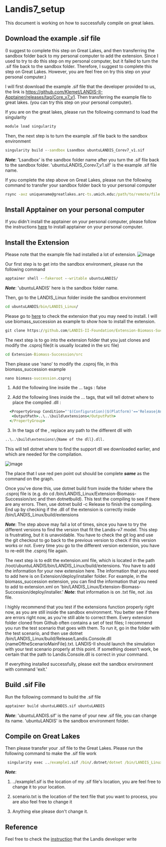 # Landis7_setup
This document is working on how to successfully compile on great lakes.

## Download the example .sif file
(I suggest to complete this step on Great Lakes, and then transferring the sandbox folder back to my personal computer to add the extension. Since I used to try to do this step on
my personal computer, but it failed to turn the .sif file back to the sandbox folder. Therefore, I suggest to complete this step on Great Lakes. However, you are feel free on try this step on your
personal computer.)

I will first download the example .sif file that the developer provided to us, the link is https://github.com/Klemet/LANDIS-II-Apptainer/releases/tag/Core_v7_v1. Then transferring the example file to great lakes. (you can try this step on your personal computer).

If you are on the great lakes, please run the following command to load the singularity
```cmd
module load singularity
```

Then, the next step is to turn the example .sif file back to the sandbox environment
```cmd
singularity build --sandbox Lsandbox ubuntuLANDIS_Corev7_v1.sif
```
***Note***: 'Lsandbox' is the sandbox folder name after you turn the .sif file back to the sandbox folder. 'ubuntuLANDIS_Corev7_v1.sif' is the example .sif file name.

If you complete the step above on Great Lakes, please run the following command to transfer your sandbox folder back to your personal computer
```cmd
rsync -avz uniquename@greatlakes.arc-ts.umich.edu:/path/to/remote/file /path/to/local/destination
```


## Install Apptainer on your personal computer
If you didn't install the apptainer on your personal computer, please follow the instructions [here](https://apptainer.org/docs/user/latest/quick_start.html#installation) to install apptainer on your personal computer.

## Install the Extension
Please note that the example file had installed a lot of extension.
![image](https://github.com/user-attachments/assets/89ffa4e7-616d-431d-af6c-2b4ddf2d8608)

Our first step is to get into the sandbox environment, please run the following command
```cmd
apptainer shell --fakeroot --writable ubuntuLANDIS/
```

***Note***: 'ubuntuLANDIS' here is the sandbox folder name.

Then, go to the LANDIS_Linux folder inside the sandbox environment
```cmd
cd ubuntuLANDIS/bin/LANDIS_Linux/
```
Please go to [here](https://www.landis-ii.org/extensions) to check the extension that you may need to install. I will use biomass_succession as example to show how to install the extension.
```cmd
git clone https://github.com/LANDIS-II-Foundation/Extension-Biomass-Succession
```
The next step is to go into the extension folder that you just clones and modify the .csproj file(it is usually located in the src file)

```cmd
cd Extension-Biomass-Succession/src
```
Then please use 'nano' to modify the .csproj file, in this biomass_succession example
```cmd
nano biomass-succession.csproj
```
1. Add the following line inside the <PropertyGroup> ... </PropertyGroup> tags : <AppendTargetFrameworkToOutputPath>false</AppendTargetFrameworkToOutputPath>

2. Add the following lines inside the <Project> ... </Projects> tags, that will tell dotnet where to place the compiled .dll :
```cmd
  <PropertyGroup Condition="'$(Configuration)|$(Platform)'=='Release|AnyCPU'">
   <OutputPath>..\..\build\extensions</OutputPath>
  </PropertyGroup>
```
3. In the <HintPath> tags of the <ItemGroup>, replace any path to the different dll with
```cmd
..\..\build\extensions\{Name of the dll}.dll.
```
This will tell dotnet where to find the support dll we downloaded earlier, and which are needed for the compilation.

![image](https://github.com/user-attachments/assets/a41cbf85-399a-44e3-8b4f-15a6005be664)

The place that I use red pen point out should be complete ***same*** as the command on the graph.

Once you've done this, use dotnet build from inside the folder where the .csproj file is (e.g. do cd /bin/LANDIS_Linux/Extension-Biomass-Succession/src and then dotnetbuild). This test the compiling to see if there are any errors. Then, use dotnet build -c Release to finish the compiling. End up by checking if the .dll of the extension is correctly inside /bin/LANDIS_Linux/build/extensions

***Note***: The step above may fail a lot of times, since you have to try the different versions to find the version that fit the Landis-v7 model. This step is frustrating, but it is unavoidable. You have to check the git log and use the git checkout to go back to the previous version to check if this version works or not. Every time you go to the different version extension, you have to re-edit the .csproj file again.

The next step is to edit the extension.xml file, which is located in the path /root/ubuntuLANDIS/bin/LANDIS_Linux/build/extensions. You have to add the information for your new extension here. The information that you need to add here is on Extension/deploy/installer folder. For example, in the biomass_succession extension, you can find the information that you need to add to extension.xml on 'bin/LANDIS_Linux/Extension-Biomass-Succession/deploy/installer.' ***Note***: that information is on .txt file, not .iss file.


I highly recommend that you test if the extensions function properly right now, as you are still inside the sandbox environment. You better see if there are errors right now, as you're still able to correct them. Every extension folder cloned from Github often contains a set of test files; I recommend you run the test scenario that goes with them. To run it, go in the folder with the test scenario, and then use dotnet /bin/LANDIS_Linux/build/Release/Landis.Console.dll {nameOftheScenarioMainFile}.txt. LANDIS-II should launch the simulation with your test scenario properly at this point. If something doesn't work, be certain that the path to Landis.Console.dll is correct in your command.

If everything installed successfully, please exit the sandbox environment with command 'exit.'


## Build .sif File
Run the following command to build the .sif file
```cmd
apptainer build ubuntuLANDIS.sif ubuntuLANDIS
```
***Note***: 'ubuntuLANDIS.sif' is the name of your new .sif file, you can change its name. 'ubuntuLANDIS' is the sandbox environment folder.

## Compile on Great Lakes
Then please transfer your .sif file to the Great Lakes. Please run the following command to make the .sif file work

```cmd
 singularity exec ../example1.sif /bin/.dotnet/dotnet /bin/LANDIS_Linux/build/Release/Landis.Console.dll scenario.txt
```

***Note***:

1. ../example1.sif is the location of my .sif file's location, you are feel free to change it to your location.

2. scenario.txt is the location of the text file that you want to process, you are also feel free to change it

3. Anything else please don't change it.

## Reference
Feel free to check the [instruction](https://github.com/Klemet/LANDIS-II-Apptainer?tab=readme-ov-file#%EF%B8%8F-creating-your-own-apptainer-file) that the Landis developer write







